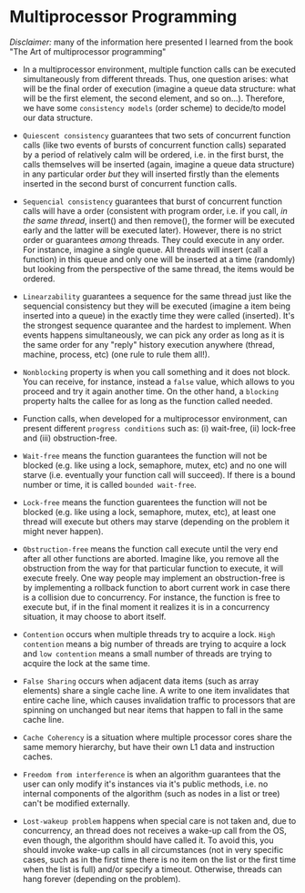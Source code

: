 # Multiprocessor Programming

*Disclaimer:* many of the information here presented I learned from the book "The Art of multiprocessor programming"

* In a multiprocessor environment, multiple function calls can be executed simultaneously from different threads. Thus, one question arises: what will be the final order of execution (imagine a queue data structure: what will be the first element, the second element, and so on...). Therefore, we have some `consistency models` (order scheme) to decide/to model our data structure.

* `Quiescent consistency` guarantees that two sets of concurrent function calls (like two events of bursts of concurrent function calls) separated by a period of relatively calm will be ordered, i.e. in the first burst, the calls themselves will be inserted (again, imagine a queue data structure) in any particular order *but* they will inserted firstly than the elements inserted in the second burst of concurrent function calls.

* `Sequencial consistency` guarantees that burst of concurrent function calls will have a order (consistent with program order, i.e. if you call, *in the same thread*, insert() and then remove(), the former will be executed early and the latter will be executed later). However, there is no strict order or guarantees *among* threads. They could execute in any order. For instance, imagine a single queue. All threads will insert (call a function) in this queue and only one will be inserted at a time (randomly) but looking from the perspective of the same thread, the items would be ordered.

* `Linearzability` guarantees a sequence for the same thread just like the sequencial consistency but they will be executed (imagine a item being inserted into a queue) in the exactly time they were called (inserted). It's the strongest sequence quarantee and the hardest to implement. When events happens simultaneously, we can pick any order as long as it is the same order for any "reply" history execution anywhere (thread, machine, process, etc) (one rule to rule them all!).

* `Nonblocking` property is when you call something and it does not block. You can receive, for instance, instead a `false` value, which allows to you proceed and try it again another time. On the other hand, a `blocking` property halts the callee for as long as the function called needed.

* Function calls, when developed for a multiprocessor environment, can present different `progress conditions` such as: (i) wait-free, (ii) lock-free and (iii) obstruction-free.

* `Wait-free` means the function guarantees the function will not be blocked (e.g. like using a lock, semaphore, mutex, etc) and no one will starve (i.e. eventually your function call will succeed). If there is a bound number or time, it is called `bounded wait-free`.

* `Lock-free` means the function guarentees the function will not be blocked (e.g. like using a lock, semaphore, mutex, etc), at least one thread will execute but others may starve (depending on the problem it might never happen).

* `Obstruction-free` means the function call execute until the very end after all other functions are aborted. Imagine like, you remove all the obstruction from the way for that particular function to execute, it will execute freely. One way people may implement an obstruction-free is by implementing a rollback function to abort current work in case there is a collision due to concurrency. For instance, the function is free to execute but, if in the final moment it realizes it is in a concurrency situation, it may choose to abort itself.

* `Contention` occurs when multiple threads try to acquire a lock. `High contention` means a big number of threads are trying to acquire a lock and `low contention` means a small number of threads are trying to acquire the lock at the same time.

* `False Sharing` occurs when adjacent data items (such as array elements) share a single cache line. A write to one item invalidates that entire cache line, which causes invalidation traffic to processors that are spinning on unchanged but near items that happen to fall in the same cache line.

* `Cache Coherency` is a situation where multiple processor cores share the same memory hierarchy, but have their own L1 data and instruction caches.

* `Freedom from interference` is when an algorithm guarantees that the user can only modify it's instances via it's public methods, i.e. no internal components of the algorithm (such as nodes in a list or tree) can't be modified externally.

* `Lost-wakeup problem` happens when special care is not taken and, due to concurrency, an thread does not receives a wake-up call from the OS, even though, the algorithm should have called it. To avoid this, you should invoke wake-up calls in all circumstances (not in very specific cases, such as in the first time there is no item on the list or the first time when the list is full) and/or specify a timeout. Otherwise, threads can hang forever (depending on the problem).